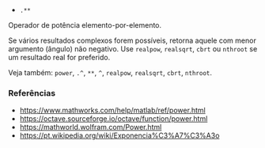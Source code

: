 * `.**`

Operador de potência elemento-por-elemento.

Se vários resultados complexos forem possíveis, retorna aquele com
menor argumento (ângulo) não negativo. Use `realpow`, `realsqrt`,
`cbrt` ou `nthroot` se um resultado real for preferido.

Veja também: `power`, `.^`, `**`, `^`, `realpow`, `realsqrt`, `cbrt`, `nthroot`.

### Referências

* https://www.mathworks.com/help/matlab/ref/power.html
* https://octave.sourceforge.io/octave/function/power.html
* https://mathworld.wolfram.com/Power.html
* https://pt.wikipedia.org/wiki/Exponencia%C3%A7%C3%A3o

